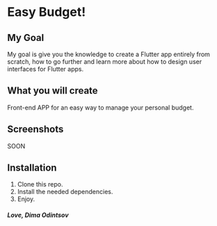 # Easy Budget!

## My Goal

My goal is give you the knowledge to create a Flutter app entirely from scratch, how to go further and learn more about how to design user interfaces for Flutter apps.

## What you will create

Front-end APP for an easy way to manage your personal budget.

## Screenshots

SOON

## Installation

1. Clone this repo.
2. Install the needed dependencies.
3. Enjoy.


##### Love, Dima Odintsov
